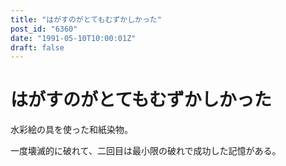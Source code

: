 ```yaml
---
title: "はがすのがとてもむずかしかった"
post_id: "6360"
date: "1991-05-10T10:00:01Z"
draft: false
---
```


# はがすのがとてもむずかしかった

水彩絵の具を使った和紙染物。

一度壊滅的に破れて、二回目は最小限の破れで成功した記憶がある。
